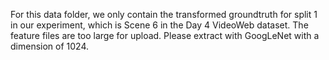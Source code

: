 
For this data folder, we only contain the transformed groundtruth for split 1 in our experiment, which is Scene 6 in the Day 4 VideoWeb dataset. The feature files are too large for upload. Please extract with GoogLeNet with a dimension of 1024.
